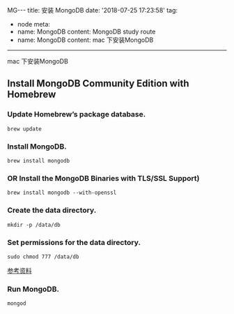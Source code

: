 
MG---
title: 安装 MongoDB
date: '2018-07-25 17:23:58'
tag: 
  - node
meta:
  -
    name: MongoDB
    content: MongoDB study route
  -
    name: MongoDB
    content: mac 下安装MongoDB
---
mac 下安装MongoDB
<!-- more -->

## Install MongoDB Community Edition with Homebrew

### Update Homebrew’s package database.

`brew update`

### Install MongoDB.
`brew install mongodb`

### OR Install the MongoDB Binaries with TLS/SSL Support)

`brew install mongodb --with-openssl`

### Create the data directory.

`mkdir -p /data/db`

	
### Set permissions for the data directory.

`sudo chmod 777 /data/db`

[参考资料](http://stackoverflow.com/questions/5973811/mongodb-data-directory-permissionsttp://note.youdao.com/)

	
### Run MongoDB.
`mongod`